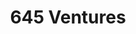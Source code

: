 ---
layout: firm_page
title: "645 Ventures"
id: "645ventures.com"
permalink: "/645ventures645ventures.com/"
website: "https://645ventures.com"
offices: "New York (United States), San Francisco (United States)"
investment_stages: "Seed, Series A"
portfolio_companies: "FiscalNote, Iterable, Order, Setpoint, Efficient Capital Labs, Slope, Squire, Bigeye, Cube, Panther Labs, Bespoke Post, Goldbelly, Resident, Lunchbox, Shift5, RentSpree, Overtime"
portfolio_link: "https://645ventures.com/databases/portfolio"
investment_markets: "SaaS"
founded_year: "2013"
description: "645 Ventures partners with early-stage entrepreneurs to create and grow the next generation of iconic businesses. They focus on seed and Series A SaaS companies, and are actively involved in helping their portfolio companies with customer acquisition, talent acquisition, and fundraising."
linkedin: "https://www.linkedin.com/company/645-ventures/"
twitter: "https://twitter.com/645ventures"
instagram: ""
team_page: "https://645ventures.com/team"
investor_type: "Venture Capital"
crunchbase: "https://www.crunchbase.com/organization/645-ventures"
pitchbook: ""

# SEO Optimization
meta_title: "645 Ventures - VC Firm - projectstartups.com"
meta_description: "645 Ventures, 645 Ventures partners with early-stage entrepreneurs to create and grow the next generation of iconic businesses. They focus on seed and Series A SaaS..."
meta_keywords: "645 Ventures, SaaS, VC firm, venture capital, startup investor, projectstartups.com"
canonical_url: "https://vc.projectstartups.com/645ventures645ventures.com/"
---
